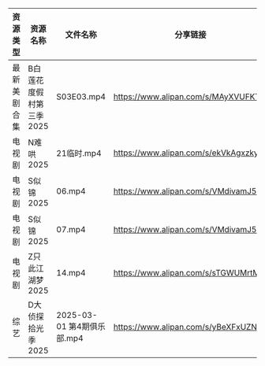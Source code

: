 | 资源类型   | 资源名称           | 文件名称                  | 分享链接                                 | 更新时间                |
| ------ | -------------- | --------------------- | ------------------------------------ | ------------------- |
| 最新美剧合集 | B白莲花度假村第三季2025 | S03E03.mp4            | https://www.alipan.com/s/MAyXVUFKTrn | 2025-03-03 16:05:21 |
| 电视剧    | N难哄2025        | 21临时.mp4              | https://www.alipan.com/s/ekVkAgxzkyz | 2025-03-03 14:06:39 |
| 电视剧    | S似锦2025        | 06.mp4                | https://www.alipan.com/s/VMdivamJ5t3 | 2025-03-03 00:06:55 |
| 电视剧    | S似锦2025        | 07.mp4                | https://www.alipan.com/s/VMdivamJ5t3 | 2025-03-03 00:06:55 |
| 电视剧    | Z只此江湖梦2025     | 14.mp4                | https://www.alipan.com/s/sTGWUMrtMjb | 2025-03-03 20:07:44 |
| 综艺     | D大侦探拾光季2025    | 2025-03-01 第4期俱乐部.mp4 | https://www.alipan.com/s/yBeXFxUZNbB | 2025-03-03 00:08:08 |
